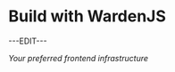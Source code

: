 ﻿---
sidebar_position: 2
---

# Build with WardenJS

---EDIT---

*Your preferred frontend infrastructure*